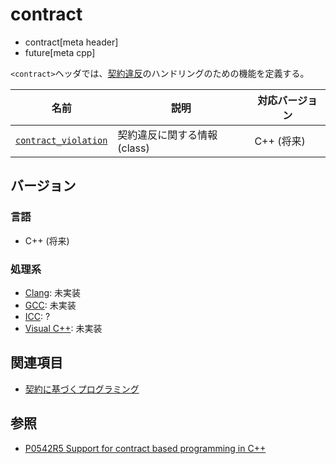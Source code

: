 # contract
* contract[meta header]
* future[meta cpp]

`<contract>`ヘッダでは、[契約違反](/lang/future/contract-based_programming.md)のハンドリングのための機能を定義する。

| 名前 | 説明 | 対応バージョン |
|------|------|----------------|
| [`contract_violation`](contract/contract_violation.md) | 契約違反に関する情報 (class) | C++ (将来) |

## バージョン
### 言語
- C++ (将来)

### 処理系
- [Clang](/implementation.md#clang): 未実装
- [GCC](/implementation.md#gcc): 未実装
- [ICC](/implementation.md#icc): ?
- [Visual C++](/implementation.md#visual_cpp): 未実装

## 関連項目
- [契約に基づくプログラミング](/lang/future/contract-based_programming.md)

## 参照
- [P0542R5 Support for contract based programming in C++](http://www.open-std.org/jtc1/sc22/wg21/docs/papers/2018/p0542r5.html)
